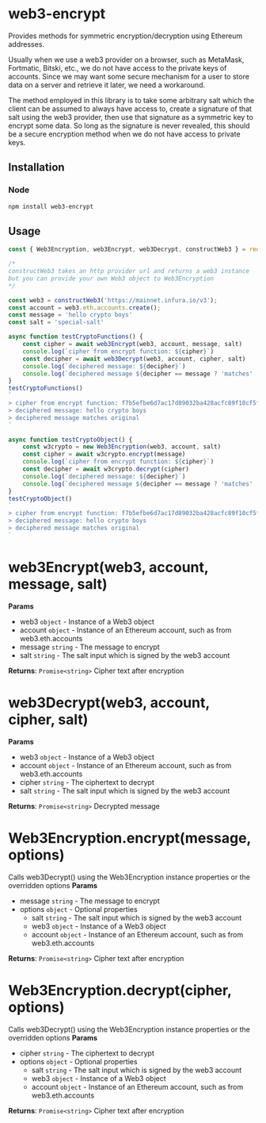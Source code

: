 # web3-encrypt
Provides methods for symmetric encryption/decryption using Ethereum addresses.

Usually when we use a web3 provider on a browser, such as MetaMask, Fortmatic, Bitski, etc., we do not have access to the private keys of accounts. Since we may want some secure mechanism for a user to store data on a server and retrieve it later, we need a workaround. 

The method employed in this library is to take some arbitrary salt which the client can be assumed to always have access to, create a signature of that salt using the web3 provider, then use that signature as a symmetric key to encrypt some data. So long as the signature is never revealed, this should be a secure encryption method when we do not have access to private keys.

## Installation

### Node

```bash
npm install web3-encrypt
```

## Usage

```js
const { Web3Encryption, web3Encrypt, web3Decrypt, constructWeb3 } = require('web3-encrypt')

/*
constructWeb3 takes an http provider url and returns a web3 instance
but you can provide your own Web3 object to Web3Encryption
*/

const web3 = constructWeb3('https://mainnet.infura.io/v3');
const account = web3.eth.accounts.create();
const message = 'hello crypto boys'
const salt = 'special-salt'

async function testCryptoFunctions() {
    const cipher = await web3Encrypt(web3, account, message, salt)
    console.log(`cipher from encrypt function: ${cipher}`)
    const decipher = await web3Decrypt(web3, account, cipher, salt)
    console.log(`deciphered message: ${decipher}`)
    console.log(`deciphered message ${decipher == message ? 'matches' : 'does not match'} original`)
}   
testCryptoFunctions()
`
> cipher from encrypt function: f7b5efbe6d7ac17d89032ba428acfc89f10cf5fc10305732ee1b741f1f73b4a2
> deciphered message: hello crypto boys
> deciphered message matches original
`

async function testCryptoObject() {
    const w3crypto = new Web3Encryption(web3, account, salt)
    const cipher = await w3crypto.encrypt(message)
    console.log(`cipher from encrypt function: ${cipher}`)
    const decipher = await w3crypto.decrypt(cipher)
    console.log(`deciphered message: ${decipher}`)
    console.log(`deciphered message ${decipher == message ? 'matches' : 'does not match'} original`)
}
testCryptoObject()
`
> cipher from encrypt function: f7b5efbe6d7ac17d89032ba428acfc89f10cf5fc10305732ee1b741f1f73b4a2
> deciphered message: hello crypto boys
> deciphered message matches original
`
```

# web3Encrypt(web3, account, message, salt)

**Params**

- web3 `object` - Instance of a Web3 object
- account `object` - Instance of an Ethereum account, such as from web3.eth.accounts
- message `string` - The message to encrypt
- salt `string` - The salt input which is signed by the web3 account

**Returns**: `Promise<string>` Cipher text after encryption

# web3Decrypt(web3, account, cipher, salt)

**Params**

- web3 `object` - Instance of a Web3 object
- account `object` - Instance of an Ethereum account, such as from web3.eth.accounts
- cipher `string` - The ciphertext to decrypt
- salt `string` - The salt input which is signed by the web3 account

**Returns**: `Promise<string>` Decrypted message

# Web3Encryption.encrypt(message, options)
Calls web3Decrypt() using the Web3Encryption instance properties or the overridden options
**Params**

- message `string` - The message to encrypt
- options `object` - Optional properties 
    - salt `string` - The salt input which is signed by the web3 account
    - web3 `object` - Instance of a Web3 object
    - account `object` - Instance of an Ethereum account, such as from web3.eth.accounts

**Returns**: `Promise<string>` Cipher text after encryption

# Web3Encryption.decrypt(cipher, options)
Calls web3Decrypt() using the Web3Encryption instance properties or the overridden options
**Params**

- cipher `string` - The ciphertext to decrypt
- options `object` - Optional properties 
    - salt `string` - The salt input which is signed by the web3 account
    - web3 `object` - Instance of a Web3 object
    - account `object` - Instance of an Ethereum account, such as from web3.eth.accounts

**Returns**: `Promise<string>` Cipher text after encryption

